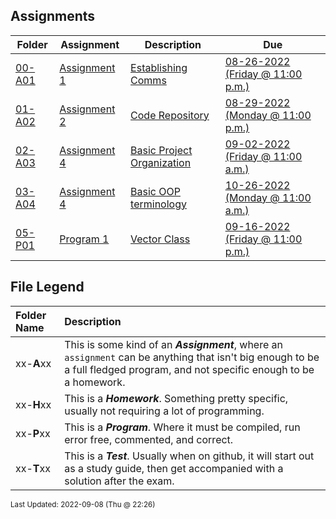 ## Assignments
| Folder | Assignment | Description | Due|
 | ------------|------------|------------|------------|
 | [00-A01](https://github.com/rugbyprof/2143-Object-Oriented-Programming/tree/master/Assignments/00-A01) | [ Assignment 1 ](https://github.com/rugbyprof/2143-Object-Oriented-Programming/tree/master/Assignments/00-A01) | [ Establishing Comms](https://github.com/rugbyprof/2143-Object-Oriented-Programming/tree/master/Assignments/00-A01) | [08-26-2022 (Friday @ 11:00 p.m.)](https://github.com/rugbyprof/2143-Object-Oriented-Programming/tree/master/Assignments/00-A01) |
 | [01-A02](https://github.com/rugbyprof/2143-Object-Oriented-Programming/tree/master/Assignments/01-A02) | [ Assignment 2 ](https://github.com/rugbyprof/2143-Object-Oriented-Programming/tree/master/Assignments/01-A02) | [ Code Repository](https://github.com/rugbyprof/2143-Object-Oriented-Programming/tree/master/Assignments/01-A02) | [08-29-2022 (Monday @ 11:00 p.m.)](https://github.com/rugbyprof/2143-Object-Oriented-Programming/tree/master/Assignments/01-A02) |
 | [02-A03](https://github.com/rugbyprof/2143-Object-Oriented-Programming/tree/master/Assignments/02-A03) | [ Assignment 4 ](https://github.com/rugbyprof/2143-Object-Oriented-Programming/tree/master/Assignments/02-A03) | [ Basic Project Organization](https://github.com/rugbyprof/2143-Object-Oriented-Programming/tree/master/Assignments/02-A03) | [09-02-2022 (Friday @ 11:00 a.m.)](https://github.com/rugbyprof/2143-Object-Oriented-Programming/tree/master/Assignments/02-A03) |
 | [03-A04](https://github.com/rugbyprof/2143-Object-Oriented-Programming/tree/master/Assignments/03-A04) | [ Assignment 4 ](https://github.com/rugbyprof/2143-Object-Oriented-Programming/tree/master/Assignments/03-A04) | [ Basic OOP terminology](https://github.com/rugbyprof/2143-Object-Oriented-Programming/tree/master/Assignments/03-A04) | [10-26-2022 (Monday @ 11:00 a.m.)](https://github.com/rugbyprof/2143-Object-Oriented-Programming/tree/master/Assignments/03-A04) |
 | [05-P01](https://github.com/rugbyprof/2143-Object-Oriented-Programming/tree/master/Assignments/05-P01) | [ Program 1 ](https://github.com/rugbyprof/2143-Object-Oriented-Programming/tree/master/Assignments/05-P01) | [ Vector Class](https://github.com/rugbyprof/2143-Object-Oriented-Programming/tree/master/Assignments/05-P01) | [09-16-2022 (Friday @ 11:00 p.m.)](https://github.com/rugbyprof/2143-Object-Oriented-Programming/tree/master/Assignments/05-P01) |
 
    
## File Legend

| Folder Name | Description |
|:-----------|:-------------|
|xx-**A**xx | This is some kind of an ***Assignment***, where an `assignment` can be anything that isn't big enough to be a full fledged program, and not specific enough to be a homework. |
|xx-**H**xx | This is a ***Homework***. Something pretty specific, usually not requiring a lot of programming. |
|xx-**P**xx | This is a ***Program***. Where it must be compiled, run error free, commented, and correct. |
|xx-**T**xx | This is a ***Test***. Usually when on github, it will start out as a study guide, then get accompanied with a solution after the exam. |

    
<sup>Last Updated: 2022-09-08 (Thu @ 22:26)</sup>